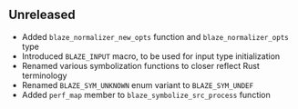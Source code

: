 Unreleased
----------
- Added `blaze_normalizer_new_opts` function and `blaze_normalizer_opts`
  type
- Introduced `BLAZE_INPUT` macro, to be used for input type
  initialization
- Renamed various symbolization functions to closer reflect Rust
  terminology
- Renamed `BLAZE_SYM_UNKNOWN` enum variant to `BLAZE_SYM_UNDEF`
- Added `perf_map` member to `blaze_symbolize_src_process` function
